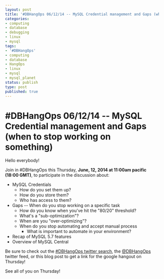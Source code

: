 ```yaml
---
layout: post
title: '#DBHangOps 06/12/14 -- MySQL Credential management and Gaps (when to stop working on something)'
categories:
- computing
- database
- debugging
- linux
- mysql
tags:
- '#DBHangOps'
- computing
- database
- HangOps
- linux
- mysql
- mysql_planet
status: publish
type: post
published: true
---
```

\#DBHangOps 06/12/14 -- MySQL Credential management and Gaps (when to stop working on something)
=========================================================

Hello everybody!

Join in \#DBHangOps this Thursday, **June, 12, 2014 at 11:00am pacific (18:00 GMT)**, to participate in the discussion about:

* MySQL Credentials
	* How do you set them up?
	* How do you store them?
	* Who has access to them?
* Gaps -- When do you stop working on a specific task
	* How do you know when you've hit the "80/20" threshold?
	* What's a "sub-optimization"?
	* When are you "over-optimizing"?
	* When do you stop automating and accept manual process
		* What is important to automate in your environment?
* Recap of MySQL 5.7 features
* Overview of MySQL Central

Be sure to check out the [\#DBHangOps twitter search](https://twitter.com/search/realtime?q=%23DBHangOps), the [@DBHangOps](https://twitter.com/dbhangops) twitter feed, or this blog post to get a link for the google hangout on Thursday!

See all of you on Thursday!
